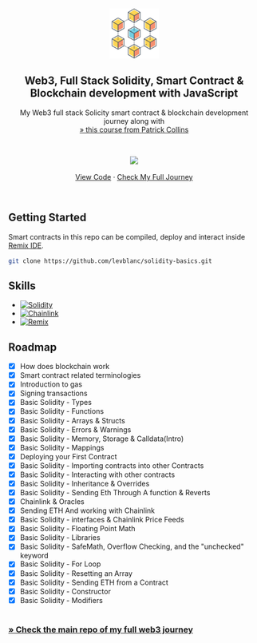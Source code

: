 <a name="readme-top"></a>

<!-- PROJECT LOGO -->
<br />
<div align="center">
  <a href="https://github.com/levblanc/web3-blockchain-solidity-course-js">
    <img src="../images/blockchain.png" alt="Logo" width="100" height="100">
  </a>

  <h2 align="center">Web3, Full Stack Solidity, Smart Contract & Blockchain development with JavaScript</h2>

  <p align="center">
    My Web3 full stack Solicity smart contract & blockchain development journey along with 
    <br />
    <a href="https://youtu.be/gyMwXuJrbJQ"> » this course from Patrick Collins</a>
  </p>
</div>

<br />

<div align="center">
  <p align="center">
    <a href="https://github.com/levblanc/solidity-basics"><img src="https://img.shields.io/badge/mission%2000-blockchain,%20remix%20and%20solidity%20basics%20(Lessons%200,%201,%202,%203,%204)-4D21FC?style=for-the-badge&logo=blockchaindotcom" height="35" /></a>
  </p>

<a href="https://github.com/levblanc/solidity-basics">View Code</a> ·
<a href="https://github.com/levblanc/web3-blockchain-solidity-course-js">Check
My Full Journey</a>

</div>

<br />

<!-- GETTING STARTED -->

## Getting Started

Smart contracts in this repo can be compiled, deploy and interact inside
<a href="https://remix.ethereum.org/">Remix IDE</a>.

```sh
git clone https://github.com/levblanc/solidity-basics.git
```

## Skills

- [![Solidity]](https://soliditylang.org/)
- [![Chainlink]](https://chain.link/)
- [![Remix]](https://remix.ethereum.org/)

<!-- ROADMAP -->

## Roadmap

- [x] How does blockchain work
- [x] Smart contract related terminologies
- [x] Introduction to gas
- [x] Signing transactions
- [x] Basic Solidity - Types
- [x] Basic Solidity - Functions
- [x] Basic Solidity - Arrays & Structs
- [x] Basic Solidity - Errors & Warnings
- [x] Basic Solidity - Memory, Storage & Calldata(Intro)
- [x] Basic Solidity - Mappings
- [x] Deploying your First Contract
- [x] Basic Solidity - Importing contracts into other Contracts
- [x] Basic Solidity - Interacting with other contracts
- [x] Basic Solidity - Inheritance & Overrides
- [x] Basic Solidity - Sending Eth Through A function & Reverts
- [x] Chainlink & Oracles
- [x] Sending ETH And working with Chainlink
- [x] Basic Solidity - interfaces & Chainlink Price Feeds
- [x] Basic Solidity - Floating Point Math
- [x] Basic Solidity - Libraries
- [x] Basic Solidity - SafeMath, Overflow Checking, and the "unchecked" keyword
- [x] Basic Solidity - For Loop
- [x] Basic Solidity - Resetting an Array
- [x] Basic Solidity - Sending ETH from a Contract
- [x] Basic Solidity - Constructor
- [x] Basic Solidity - Modifiers

#

### [» Check the main repo of my full web3 journey](https://github.com/levblanc/web3-blockchain-solidity-course-js)

<!-- MARKDOWN LINKS & IMAGES -->
<!-- https://www.markdownguide.org/basic-syntax/#reference-style-links -->

[solidity]:
  https://img.shields.io/badge/solidity-1E1E3F?style=for-the-badge&logo=solidity
[chainlink]:
  https://img.shields.io/badge/chainlink-375bd2?style=for-the-badge&logo=chainlink
[remix]:
  https://img.shields.io/badge/remix%20IDE-181E29?style=for-the-badge&logo=ethereum
